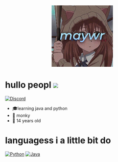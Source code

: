 <p align="center">
    <img width="200" src="https://raw.githubusercontent.com/maywr/maywr/main/ceb9d732314ca91b1412a0740eb48d53.png">
</p>

<h1> hullo peopl <img src = "https://raw.githubusercontent.com/MartinHeinz/MartinHeinz/master/wave.gif" width = 30px> </h1>
<p align='center'>
</p>

[![Discord](https://img.shields.io/badge/Discord-7289DA?style=for-the-badge&logo=discord&logoColor=white)](https://discord.gg/t4KtR6FqRm)  


- 🎓learning java and python
- :monkey: monky
- 🧒 14 years old


# languagess i a little bit do
[![Python](https://img.shields.io/badge/Python-3776AB?style=for-the-badge&logo=python&logoColor=white)](https://github.com/maywr)
[![Java](https://img.shields.io/badge/Java-ED8B00?style=for-the-badge&logo=java&logoColor=white)](https://github.com/maywr)
